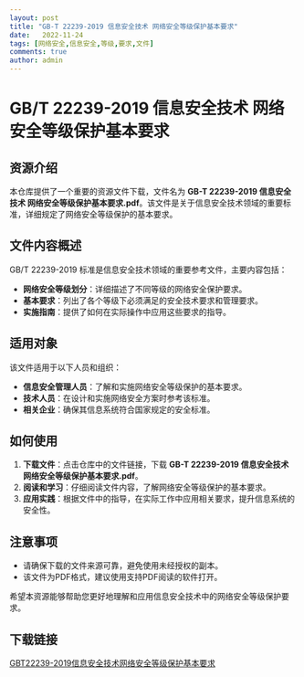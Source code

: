 ```yaml
---
layout: post
title: "GB-T 22239-2019 信息安全技术 网络安全等级保护基本要求"
date:   2022-11-24
tags: [网络安全,信息安全,等级,要求,文件]
comments: true
author: admin
---
```

# GB/T 22239-2019 信息安全技术 网络安全等级保护基本要求

## 资源介绍

本仓库提供了一个重要的资源文件下载，文件名为 **GB-T 22239-2019 信息安全技术 网络安全等级保护基本要求.pdf**。该文件是关于信息安全技术领域的重要标准，详细规定了网络安全等级保护的基本要求。

## 文件内容概述

GB/T 22239-2019 标准是信息安全技术领域的重要参考文件，主要内容包括：

- **网络安全等级划分**：详细描述了不同等级的网络安全保护要求。
- **基本要求**：列出了各个等级下必须满足的安全技术要求和管理要求。
- **实施指南**：提供了如何在实际操作中应用这些要求的指导。

## 适用对象

该文件适用于以下人员和组织：

- **信息安全管理人员**：了解和实施网络安全等级保护的基本要求。
- **技术人员**：在设计和实施网络安全方案时参考该标准。
- **相关企业**：确保其信息系统符合国家规定的安全标准。

## 如何使用

1. **下载文件**：点击仓库中的文件链接，下载 **GB-T 22239-2019 信息安全技术 网络安全等级保护基本要求.pdf**。
2. **阅读和学习**：仔细阅读文件内容，了解网络安全等级保护的基本要求。
3. **应用实践**：根据文件中的指导，在实际工作中应用相关要求，提升信息系统的安全性。

## 注意事项

- 请确保下载的文件来源可靠，避免使用未经授权的副本。
- 该文件为PDF格式，建议使用支持PDF阅读的软件打开。

希望本资源能够帮助您更好地理解和应用信息安全技术中的网络安全等级保护要求。

## 下载链接

[GBT22239-2019信息安全技术网络安全等级保护基本要求](https://pan.quark.cn/s/190ebeece2a2)
